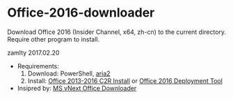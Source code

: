 # Office-2016-downloader

Download Office 2016 (Insider Channel, x64, zh-cn) to the current directory. Require other program to install.

zamlty  2017.02.20

- Requirements: 
  1. Download: PowerShell, [aria2](https://aria2.github.io/)
  2. Install: [Office 2013-2016 C2R Install](http://forum.ru-board.com/topic.cgi?forum=2&topic=5328&start=4080) or [Office 2016 Deployment Tool](https://www.microsoft.com/en-us/download/details.aspx?id=49117)
- Insipred by: [MS vNext Office Downloader](http://ms-vnext.net/OfficeDownloader/)
